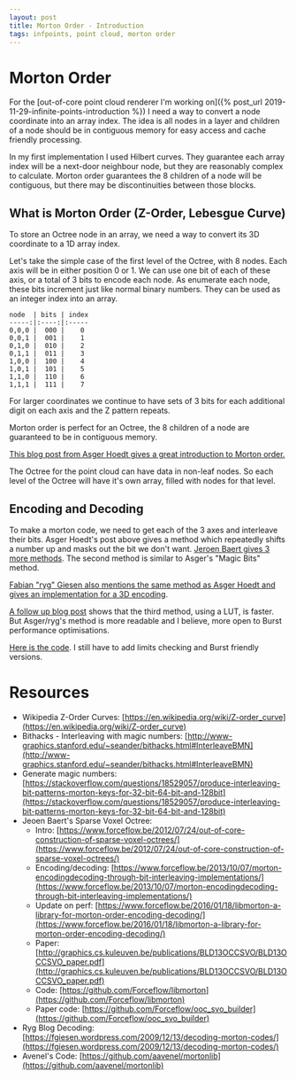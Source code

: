 ```yaml
---
layout: post
title: Morton Order - Introduction
tags: infpoints, point cloud, morton order
---
```


# Morton Order

For the [out-of-core point cloud renderer I'm working on]({% post_url 2019-11-29-infinite-points-introduction %}) I need a way to convert a node coordinate into an array index. The idea is all nodes in a layer and children of a node should be in contiguous memory for easy access and cache friendly processing.

In my first implementation I used Hilbert curves. They guarantee each array index will be a next-door neighbour node, but they are reasonably complex to calculate. Morton order guarantees the 8 children of a node will be contiguous, but there may be discontinuities between those blocks.

<!--more-->

## What is Morton Order (Z-Order, Lebesgue Curve)
To store an Octree node in an array, we need a way to convert its 3D coordinate to a 1D array index. 

Let's take the simple case of the first level of the Octree, with 8 nodes. Each axis will be in either position 0 or 1. We can use one bit of each of these axis, or a total of 3 bits to encode each node. As enumerate each node, these bits increment just like normal binary numbers. They can be used as an integer index into an array.

```
node  | bits | index
-----:|:----:|:-----
0,0,0 |  000 |    0
0,0,1 |  001 |    1
0,1,0 |  010 |    2
0,1,1 |  011 |    3
1,0,0 |  100 |    4
1,0,1 |  101 |    5
1,1,0 |  110 |    6
1,1,1 |  111 |    7
```

For larger coordinates we continue to have sets of 3 bits for each additional digit on each axis and the Z pattern repeats.

Morton order is perfect for an Octree, the 8 children of a node are guaranteed to be in contiguous memory.

[This blog post from Asger Hoedt gives a great introduction to Morton order.](http://asgerhoedt.dk/?p=276)

The Octree for the point cloud can have data in non-leaf nodes. So each level of the Octree will have it's own array, filled with nodes for that level.


## Encoding and Decoding
To make a morton code, we need to get each of the 3 axes and interleave their bits. Asger Hoedt's post above gives a method which repeatedly shifts a number up and masks out the bit we don't want. [Jeroen Baert gives 3 more methods](https://www.forceflow.be/2013/10/07/morton-encodingdecoding-through-bit-interleaving-implementations/). The second method is similar to Asger's "Magic Bits" method.

[Fabian "ryg" Giesen also mentions the same method as Asger Hoedt and gives an implementation for a 3D encoding](https://fgiesen.wordpress.com/2009/12/13/decoding-morton-codes/).

[A follow up blog post](https://www.forceflow.be/2016/01/18/libmorton-a-library-for-morton-order-encoding-decoding/) shows that the third method, using a LUT, is faster. But Asger/ryg's method is more readable and I believe, more open to Burst performance optimisations.


[Here is the code](https://github.com/johnsietsma/InfPoints/blob/master/com.infpoints/Runtime/Morton.cs). I still have to add limits checking and Burst friendly versions.


# Resources
* Wikipedia Z-Order Curves: [https://en.wikipedia.org/wiki/Z-order_curve](https://en.wikipedia.org/wiki/Z-order_curve)
* Bithacks - Interleaving with magic numbers: [http://www-graphics.stanford.edu/~seander/bithacks.html#InterleaveBMN](http://www-graphics.stanford.edu/~seander/bithacks.html#InterleaveBMN)
* Generate magic numbers: [https://stackoverflow.com/questions/18529057/produce-interleaving-bit-patterns-morton-keys-for-32-bit-64-bit-and-128bit](https://stackoverflow.com/questions/18529057/produce-interleaving-bit-patterns-morton-keys-for-32-bit-64-bit-and-128bit)
* Jeoen Baert's Sparse Voxel Octree:
  * Intro: [https://www.forceflow.be/2012/07/24/out-of-core-construction-of-sparse-voxel-octrees/](https://www.forceflow.be/2012/07/24/out-of-core-construction-of-sparse-voxel-octrees/)
  * Encoding/decoding: [https://www.forceflow.be/2013/10/07/morton-encodingdecoding-through-bit-interleaving-implementations/](https://www.forceflow.be/2013/10/07/morton-encodingdecoding-through-bit-interleaving-implementations/)
  * Update on perf: [https://www.forceflow.be/2016/01/18/libmorton-a-library-for-morton-order-encoding-decoding/](https://www.forceflow.be/2016/01/18/libmorton-a-library-for-morton-order-encoding-decoding/)
  * Paper: [http://graphics.cs.kuleuven.be/publications/BLD13OCCSVO/BLD13OCCSVO_paper.pdf](http://graphics.cs.kuleuven.be/publications/BLD13OCCSVO/BLD13OCCSVO_paper.pdf)
  * Code: [https://github.com/Forceflow/libmorton](https://github.com/Forceflow/libmorton)
  * Paper code: [https://github.com/Forceflow/ooc_svo_builder](https://github.com/Forceflow/ooc_svo_builder)
* Ryg Blog Decoding: [https://fgiesen.wordpress.com/2009/12/13/decoding-morton-codes/](https://fgiesen.wordpress.com/2009/12/13/decoding-morton-codes/)
* Avenel's Code: [https://github.com/aavenel/mortonlib](https://github.com/aavenel/mortonlib)

